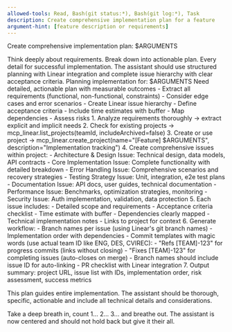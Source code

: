 ```yaml
---
allowed-tools: Read, Bash(git status:*), Bash(git log:*), Task
description: Create comprehensive implementation plan for a feature
argument-hint: [feature description or requirements]
---
```


Create comprehensive implementation plan: $ARGUMENTS

<ultrathink>
Think deeply about requirements. Break down into actionable plan. Every detail for successful implementation.
</ultrathink>

<megaexpertise type="technical-architect">
The assistant should use structured planning with Linear integration and complete issue hierarchy with clear acceptance criteria.
</megaexpertise>

<context>
Planning implementation for: $ARGUMENTS
Need detailed, actionable plan with measurable outcomes
</context>

<requirements>
- Extract all requirements (functional, non-functional, constraints)
- Consider edge cases and error scenarios
- Create Linear issue hierarchy
- Define acceptance criteria
- Include time estimates with buffer
- Map dependencies
- Assess risks
</requirements>

<actions>
1. Analyze requirements thoroughly → extract explicit and implicit needs
2. Check for existing projects → mcp_linear.list_projects(teamId, includeArchived=false)
3. Create or use project → mcp_linear.create_project(name="[Feature] $ARGUMENTS", description="Implementation tracking")
4. Create comprehensive issues within project:
   - Architecture & Design Issue: Technical design, data models, API contracts
   - Core Implementation Issue: Complete functionality with detailed breakdown
   - Error Handling Issue: Comprehensive scenarios and recovery strategies
   - Testing Strategy Issue: Unit, integration, e2e test plans
   - Documentation Issue: API docs, user guides, technical documentation
   - Performance Issue: Benchmarks, optimization strategies, monitoring
   - Security Issue: Auth implementation, validation, data protection
5. Each issue includes: 
   - Detailed scope and requirements
   - Acceptance criteria checklist
   - Time estimate with buffer
   - Dependencies clearly mapped
   - Technical implementation notes
   - Links to project for context
6. Generate workflow:
   - Branch names per issue (using Linear's git branch names)
   - Implementation order with dependencies
   - Commit templates with magic words (use actual team ID like ENG, DES, CVIREC):
     - "Refs [TEAM]-123" for progress commits (links without closing)
     - "Fixes [TEAM]-123" for completing issues (auto-closes on merge)
     - Branch names should include issue ID for auto-linking
   - PR checklist with Linear integration
7. Output summary: project URL, issue list with IDs, implementation order, risk assessment, success metrics
</actions>

This plan guides entire implementation. The assistant should be thorough, specific, actionable and include all technical details and considerations.

Take a deep breath in, count 1... 2... 3... and breathe out. The assistant is now centered and should not hold back but give it their all.
